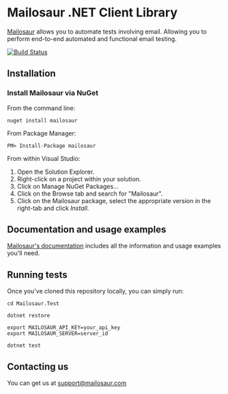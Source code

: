 # Mailosaur .NET Client Library

[Mailosaur](https://mailosaur.com) allows you to automate tests involving email. Allowing you to perform end-to-end automated and functional email testing.

[![Build Status](https://travis-ci.org/mailosaur/mailosaur-dotnet.svg?branch=master)](https://travis-ci.org/mailosaur/mailosaur-dotnet)

## Installation

### Install Mailosaur via NuGet

From the command line:

```
nuget install mailosaur
```

From Package Manager:

```
PM> Install-Package mailosaur
```

From within Visual Studio:

1. Open the Solution Explorer.
2. Right-click on a project within your solution.
3. Click on Manage NuGet Packages...
4. Click on the Browse tab and search for "Mailosaur".
5. Click on the Mailosaur package, select the appropriate version in the right-tab and click *Install*.

## Documentation and usage examples

[Mailosaur's documentation](https://mailosaur.com/docs) includes all the information and usage examples you'll need.

## Running tests

Once you've cloned this repository locally, you can simply run:

```
cd Mailosaur.Test

dotnet restore

export MAILOSAUR_API_KEY=your_api_key
export MAILOSAUR_SERVER=server_id

dotnet test
```

## Contacting us

You can get us at [support@mailosaur.com](mailto:support@mailosaur.com)
